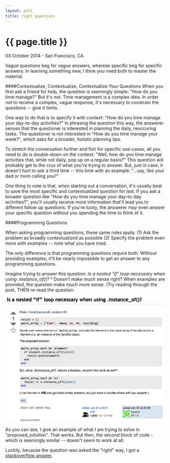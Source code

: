```yaml
---
layout: post
title: right questions
---
```


{{ page.title }}
================

<p class="meta">03 October 2014 - San Francisco, CA</p>

Vague questions beg for vague answers, whereas specific beg for specific answers. In learning something new, I think you need both to master the material.

####Contextualize, Contextualize, Contextualize Your Questions
When you first ask a friend for help, the question is seemingly simple:  "How do you time manage?" But it's not. Time management is a complex idea. In order not to receive a complex, vague response, it's necessary to constrain the questions -- give it limits.

One way to do that is to specify it with context:  "How do you time manage your day-to-day activities?" In phrasing the question this way, the answerer senses that the questioner is interested in planning the daily, reoccuring tasks. The questioner is not interested in "How do you time manage your week?", which asks for a broader, holistic planning tips.

To stretch the conversation further and fish for specific use-cases, all you need to do is double-down on the context:  "Well, how do you time manage activities that, while not daily, pop up on a regular basis?" This question will probably get to the crux of what you're trying to answer. But, just in case, it doesn't hurt to ask a third time -- this time with an example:  "...say, like your dad or mom calling you?"

One thing to note is that, when starting out a conversation, it's usually best to save the most specific and contextualized question for last. If you ask a broader question like "How do you time manage your day-to-day activities?", you'll usually receive more information that'll lead you to different follow up questions. If you're lucky, the answerer may even answer your specific question without you spending the time to think of it.

####Programming Questions

When asking programming questions, these same rules apply. (1) Ask the problem as broadly contextualized as possible (2) Specify the problem even more with examples -- note what you have tried.

The only difference is that programming questions require both. Without providing examples, it'll be nearly impossible to get an answer to any programming questions.

Imagine trying to answer this question: 
*Is a nested "if" loop necessary when using .instance_of()?*
*
Doesn't make much sense right? When examples are provided, the question make much more sense. (Try reading through the post, THEN re-read the question.

![](../images/RightQuestions.png)

As you can see, I give an example of what I am trying to solve in "proposed_solution". That works. But then, the second block of code - which is seemingly similar -- doesn't seem to work at all.

Luckily, because the question was asked the "right" way, I got a [stackoverflow answer.](http://stackoverflow.com/questions/21321722/is-a-nested-if-loop-necessary-when-using-instance-of)